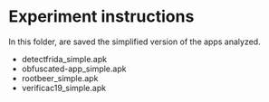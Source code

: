# Experiment instructions

In this folder, are saved the simplified version of the apps analyzed.

- detectfrida_simple.apk
- obfuscated-app_simple.apk
- rootbeer_simple.apk
- verificac19_simple.apk

